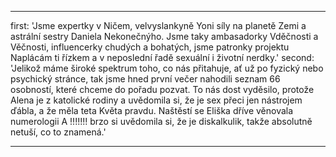 ---

first: 'Jsme expertky v Ničem, velvyslankyně Yoni síly na planetě Zemi a astrální sestry Daniela Nekonečnýho. 
Jsme taky ambasadorky Vděčnosti a Věčnosti, influencerky chudých a bohatých, jsme patronky projektu Naplácám ti řízkem a v neposlední řadě sexuální i životní nerdky.'
second: 'Jelikož máme široké spektrum toho, co nás přitahuje, ať už po fyzický nebo psychický stránce, tak jsme hned první večer nahodili seznam 66 osobností, které chceme do pořadu pozvat. To nás dost vyděsilo, protože Alena je z katolické rodiny a uvědomila si, že je sex přeci jen nástrojem ďábla, a že měla teta Květa pravdu. Naštěstí se Eliška dříve věnovala numerologii A !!!!!!! brzo si uvědomila si, že je diskalkulik, takže absolutně netuší, co to znamená.'

---